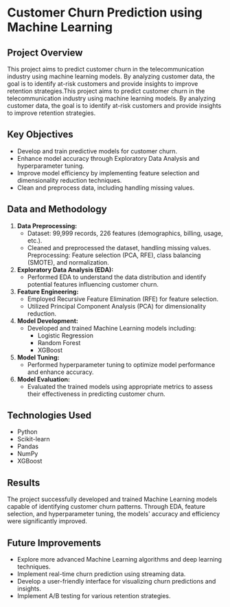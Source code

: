 # Customer Churn Prediction using Machine Learning

## Project Overview

This project aims to predict customer churn in the telecommunication industry using machine learning models. By analyzing customer data, the goal is to identify at-risk customers and provide insights to improve retention strategies.This project aims to predict customer churn in the telecommunication industry using machine learning models. By analyzing customer data, the goal is to identify at-risk customers and provide insights to improve retention strategies.

## Key Objectives

* Develop and train predictive models for customer churn.
* Enhance model accuracy through Exploratory Data Analysis and hyperparameter tuning.
* Improve model efficiency by implementing feature selection and dimensionality reduction techniques.
* Clean and preprocess data, including handling missing values.

## Data and Methodology

1.  **Data Preprocessing:**
    * Dataset: 99,999 records, 226 features (demographics, billing, usage, etc.).
    * Cleaned and preprocessed the dataset, handling missing values.
    Preprocessing: Feature selection (PCA, RFE), class balancing (SMOTE), and normalization.
2.  **Exploratory Data Analysis (EDA):**
    * Performed EDA to understand the data distribution and identify potential features influencing customer churn.
3.  **Feature Engineering:**
    * Employed Recursive Feature Elimination (RFE) for feature selection.
    * Utilized Principal Component Analysis (PCA) for dimensionality reduction.
4.  **Model Development:**
    * Developed and trained Machine Learning models including:
        * Logistic Regression
        * Random Forest
        * XGBoost
5.  **Model Tuning:**
    * Performed hyperparameter tuning to optimize model performance and enhance accuracy.
6.  **Model Evaluation:**
    * Evaluated the trained models using appropriate metrics to assess their effectiveness in predicting customer churn.

## Technologies Used

* Python
* Scikit-learn
* Pandas
* NumPy
* XGBoost

## Results

The project successfully developed and trained Machine Learning models capable of identifying customer churn patterns. Through EDA, feature selection, and hyperparameter tuning, the models' accuracy and efficiency were significantly improved.

## Future Improvements

* Explore more advanced Machine Learning algorithms and deep learning techniques.
* Implement real-time churn prediction using streaming data.
* Develop a user-friendly interface for visualizing churn predictions and insights.
* Implement A/B testing for various retention strategies.
